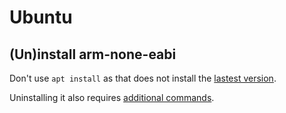 # Ubuntu

## (Un)install arm-none-eabi
Don't use `apt install` as that does not install the [lastest version](https://askubuntu.com/questions/1243252/how-to-install-arm-none-eabi-gdb-on-ubuntu-20-04-lts-focal-fossa).

Uninstalling it also requires [additional commands](https://installlion.com/ubuntu/vivid/universe/g/gdb-arm-none-eabi/uninstall/index.html).

